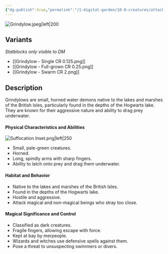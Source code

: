 ```yaml
---
{"dg-publish":true,"permalink":"/1-digital-garden/10-0-creatures/attachments/ww-bestiary/grindylow/","tags":["#creature","beast"]}
---
```



![Grindylow.jpeg|left|200](/img/user/1%20DIGITAL%20GARDEN/10.0%20CREATURES/(Attachments)/WW%20Bestiary/Grindylow.jpeg)

## Variants
*Statblocks only visible to DM*
- [[Grindylow - Single CR 0.125.png]]
- [[Grindylow - Full-grown CR 0.25.png]]
- [[Grindylow - Swarm CR 2.png]]

## Description

Grindylows are small, horned water demons native to the lakes and marshes of the British Isles, particularly found in the depths of the Hogwarts lake. They are known for their aggressive nature and ability to drag prey underwater.

#### Physical Characteristics and Abilities
![Suffocation Inset.png|left|250](/img/user/1%20DIGITAL%20GARDEN/10.0%20CREATURES/(Attachments)/WW%20Bestiary/Suffocation%20Inset.png)
* Small, pale-green creatures.
* Horned.
* Long, spindly arms with sharp fingers.
* Ability to latch onto prey and drag them underwater.

#### Habitat and Behavior

* Native to the lakes and marshes of the British Isles.
* Found in the depths of the Hogwarts lake.
* Hostile and aggressive.
* Attack magical and non-magical beings who stray too close.

#### Magical Significance and Control

* Classified as dark creatures.
* Fragile fingers, allowing escape with force.
* Kept at bay by merpeople.
* Wizards and witches use defensive spells against them.
* Pose a threat to unsuspecting swimmers or divers.